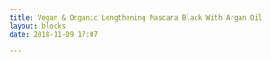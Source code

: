 ```yaml
---
title: Vegan & Organic Lengthening Mascara Black With Argan Oil
layout: blocks
date: 2018-11-09 17:07

---
```

